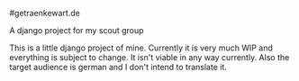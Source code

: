 #getraenkewart.de

A django project for my scout group

This is a little django project of mine.
Currently it is very much WIP and everything is subject to change.
It isn't viable in any way currently.
Also the target audience is german and I don't intend to translate it.
